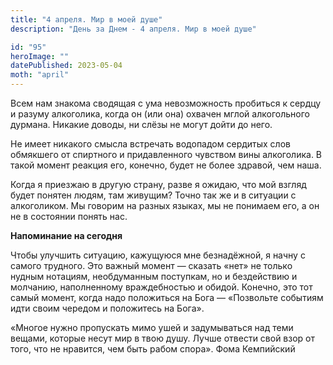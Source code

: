 ```yaml
---
title: "4 апреля. Мир в моей душе"
description: "День за Днем - 4 апреля. Мир в моей душе"

id: "95"
heroImage: ""
datePublished: 2023-05-04
moth: "april"
---
```


Всем нам знакома сводящая с ума невозможность пробиться к сердцу и разуму
алкоголика, когда он (или она) охвачен мглой алкогольного дурмана. Никакие
доводы, ни слёзы не могут дойти до него.

Не имеет никакого смысла встречать водопадом сердитых слов обмякшего от
спиртного и придавленного чувством вины алкоголика. В такой момент реакция
его, конечно, будет не более здравой, чем наша.

Когда я приезжаю в другую страну, разве я ожидаю, что мой взгляд будет понятен
людям, там живущим? Точно так же и в ситуации с алкоголиком. Мы говорим на
разных языках, мы не понимаем его, а он не в состоянии понять нас.

**Напоминание на сегодня**

Чтобы улучшить ситуацию, кажущуюся мне безнадёжной, я начну с самого трудного.
Это важный момент — сказать «нет» не только нудным нотациям, необдуманным
поступкам, но и бездействию и молчанию, наполненному враждебностью и обидой.
Конечно, это тот самый момент, когда надо положиться на Бога — «Позвольте
событиям идти своим чередом и положитесь на Бога».

«Многое нужно пропускать мимо ушей и задумываться над теми вещами, которые
несут мир в твою душу. Лучше отвести свой взор от того, что не нравится, чем
быть рабом спора». Фома Кемпийский
